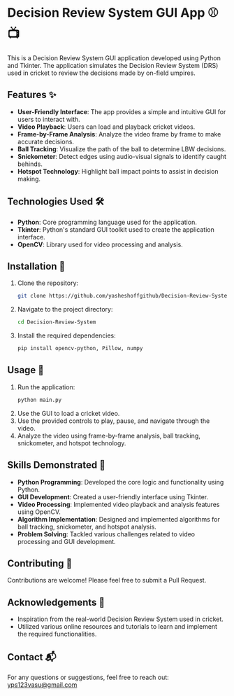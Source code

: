 # Decision Review System GUI App ⚾📺

This is a Decision Review System GUI application developed using Python and Tkinter. The application simulates the Decision Review System (DRS) used in cricket to review the decisions made by on-field umpires.

## Features ✨

- **User-Friendly Interface**: The app provides a simple and intuitive GUI for users to interact with.
- **Video Playback**: Users can load and playback cricket videos.
- **Frame-by-Frame Analysis**: Analyze the video frame by frame to make accurate decisions.
- **Ball Tracking**: Visualize the path of the ball to determine LBW decisions.
- **Snickometer**: Detect edges using audio-visual signals to identify caught behinds.
- **Hotspot Technology**: Highlight ball impact points to assist in decision making.

## Technologies Used 🛠️

- **Python**: Core programming language used for the application.
- **Tkinter**: Python's standard GUI toolkit used to create the application interface.
- **OpenCV**: Library used for video processing and analysis.

## Installation 🚀

1. Clone the repository:
    ```sh
    git clone https://github.com/yasheshoffgithub/Decision-Review-System.git
    ```
2. Navigate to the project directory:
    ```sh
    cd Decision-Review-System
    ```
3. Install the required dependencies:
    ```sh
    pip install opencv-python, Pillow, numpy
    ```

## Usage 📖

1. Run the application:
    ```sh
    python main.py
    ```
2. Use the GUI to load a cricket video.
3. Use the provided controls to play, pause, and navigate through the video.
4. Analyze the video using frame-by-frame analysis, ball tracking, snickometer, and hotspot technology.

## Skills Demonstrated 🧠

- **Python Programming**: Developed the core logic and functionality using Python.
- **GUI Development**: Created a user-friendly interface using Tkinter.
- **Video Processing**: Implemented video playback and analysis features using OpenCV.
- **Algorithm Implementation**: Designed and implemented algorithms for ball tracking, snickometer, and hotspot analysis.
- **Problem Solving**: Tackled various challenges related to video processing and GUI development.

## Contributing 🤝

Contributions are welcome! Please feel free to submit a Pull Request.

## Acknowledgements 🙏

- Inspiration from the real-world Decision Review System used in cricket.
- Utilized various online resources and tutorials to learn and implement the required functionalities.

## Contact 📬

For any questions or suggestions, feel free to reach out: yps123vasu@gmail.com
